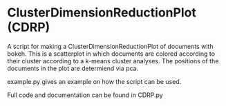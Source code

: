 # ClusterDimensionReductionPlot (CDRP)

A script for making a ClusterDimensionReductionPlot of documents with bokeh. This is a scatterplot in which documents are colored according to their cluster according to a k-means cluster analyses. The positions of the documents in the plot are determiend via pca.

example.py gives an example on how the script can be used.

Full code and documentation can be found in CDRP.py


